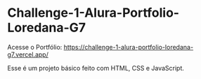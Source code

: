 # Challenge-1-Alura-Portfolio-Loredana-G7
 
Acesse o Portfólio: https://challenge-1-alura-portfolio-loredana-g7.vercel.app/

Esse é um projeto básico feito com HTML, CSS e JavaScript.